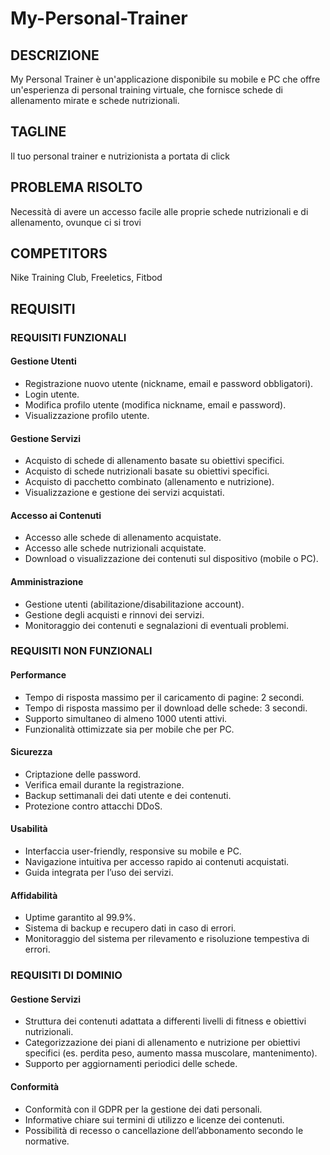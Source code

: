 # My-Personal-Trainer
## DESCRIZIONE
My Personal Trainer è un'applicazione disponibile su mobile e PC che offre un'esperienza di personal training virtuale, che fornisce schede di allenamento mirate e schede nutrizionali.

## TAGLINE
Il tuo personal trainer e nutrizionista a portata di click

## PROBLEMA RISOLTO
Necessità di avere un accesso facile alle proprie schede nutrizionali e di allenamento, ovunque ci si trovi

## COMPETITORS
Nike Training Club, Freeletics, Fitbod

## REQUISITI
### REQUISITI FUNZIONALI
#### Gestione Utenti
- Registrazione nuovo utente (nickname, email e password obbligatori).
- Login utente.
- Modifica profilo utente (modifica nickname, email e password).
- Visualizzazione profilo utente.

#### Gestione Servizi
- Acquisto di schede di allenamento basate su obiettivi specifici.
- Acquisto di schede nutrizionali basate su obiettivi specifici.
- Acquisto di pacchetto combinato (allenamento e nutrizione).
- Visualizzazione e gestione dei servizi acquistati.

#### Accesso ai Contenuti
- Accesso alle schede di allenamento acquistate.
- Accesso alle schede nutrizionali acquistate.
- Download o visualizzazione dei contenuti sul dispositivo (mobile o PC).

#### Amministrazione
- Gestione utenti (abilitazione/disabilitazione account).
- Gestione degli acquisti e rinnovi dei servizi.
- Monitoraggio dei contenuti e segnalazioni di eventuali problemi.


### REQUISITI NON FUNZIONALI
#### Performance
- Tempo di risposta massimo per il caricamento di pagine: 2 secondi.
- Tempo di risposta massimo per il download delle schede: 3 secondi.
- Supporto simultaneo di almeno 1000 utenti attivi.
- Funzionalità ottimizzate sia per mobile che per PC.

#### Sicurezza
- Criptazione delle password.
- Verifica email durante la registrazione.
- Backup settimanali dei dati utente e dei contenuti.
- Protezione contro attacchi DDoS.

#### Usabilità
- Interfaccia user-friendly, responsive su mobile e PC.
- Navigazione intuitiva per accesso rapido ai contenuti acquistati.
- Guida integrata per l’uso dei servizi.

#### Affidabilità
- Uptime garantito al 99.9%.
- Sistema di backup e recupero dati in caso di errori.
- Monitoraggio del sistema per rilevamento e risoluzione tempestiva di errori.


### REQUISITI DI DOMINIO
#### Gestione Servizi
- Struttura dei contenuti adattata a differenti livelli di fitness e obiettivi nutrizionali.
- Categorizzazione dei piani di allenamento e nutrizione per obiettivi specifici (es. perdita peso, aumento massa muscolare, mantenimento).
- Supporto per aggiornamenti periodici delle schede.

#### Conformità
- Conformità con il GDPR per la gestione dei dati personali.
- Informative chiare sui termini di utilizzo e licenze dei contenuti.
- Possibilità di recesso o cancellazione dell’abbonamento secondo le normative.

